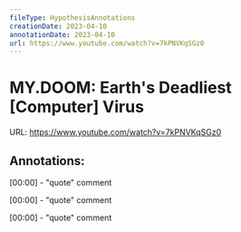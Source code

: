 ```yaml
---
fileType: HypothesisAnnotations
creationDate: 2023-04-10 
annotationDate: 2023-04-10
url: https://www.youtube.com/watch?v=7kPNVKqSGz0
---
```

# MY.DOOM: Earth's Deadliest [Computer] Virus
URL: https://www.youtube.com/watch?v=7kPNVKqSGz0

## Annotations:

[00:00] - "quote"
	comment

[00:00] - "quote"
	comment

[00:00] - "quote"
	comment